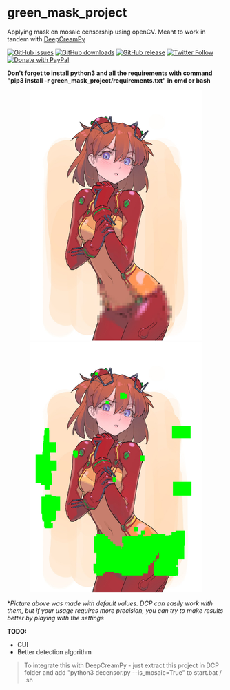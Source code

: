 # green_mask_project
Applying mask on mosaic censorship using openCV. Meant to work in tandem with [DeepCreamPy](https://github.com/deeppomf/DeepCreamPy)

[![GitHub issues](https://img.shields.io/github/issues/rekaXua/green_mask_project.svg?label=Issues)](https://github.com/rekaXua/green_mask_project/issues)
[![GitHub downloads](https://img.shields.io/github/downloads/rekaXua/green_mask_project/total.svg?label=Downloads)](https://github.com/rekaXua/green_mask_project/releases)
[![GitHub release](https://img.shields.io/github/release/rekaXua/green_mask_project.svg?label=Version)](https://github.com/rekaXua/green_mask_project/releases/latest)
[![Twitter Follow](https://img.shields.io/twitter/follow/Alexander_rekaX.svg?label=Alexander_rekaX&style=flat&logo=twitter)](https://twitter.com/Alexander_rekaX/)
[![Donate with PayPal](https://img.shields.io/badge/PayPal-Donate-default.svg?logo=paypal&label=%7F)](https://www.paypal.com/cgi-bin/webscr?cmd=_s-xclick&hosted_button_id=PDS9QQPVNUERE)

**Don't forget to install python3 and all the requirements with command "pip3 install -r green_mask_project/requirements.txt" in cmd or bash**
<p align="center">
  <img src="https://github.com/rekaxua/green_mask_project/blob/master/decensor_input_original/asuka.png" width="400">
  <img src="https://github.com/rekaxua/green_mask_project/blob/master/decensor_input/asuka.png" width="400">
</p>

**Picture above was made with default values. DCP can easily work with them, but if your usage requires more precision, you can try to make results better by playing with the settings*

**TODO:**
- GUI
- Better detection algorithm


>To integrate this with DeepCreamPy - just extract this project in DCP folder and add "python3 decensor.py --is_mosaic=True" to start.bat / .sh
